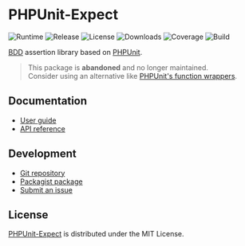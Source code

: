 # PHPUnit-Expect
![Runtime](https://img.shields.io/packagist/php-v/cedx/phpunit-expect.svg) ![Release](https://img.shields.io/packagist/v/cedx/phpunit-expect.svg) ![License](https://img.shields.io/packagist/l/cedx/phpunit-expect.svg) ![Downloads](https://img.shields.io/packagist/dt/cedx/phpunit-expect.svg) ![Coverage](https://coveralls.io/repos/github/cedx/phpunit-expect/badge.svg) ![Build](https://travis-ci.com/cedx/phpunit-expect.svg)

[BDD](https://en.wikipedia.org/wiki/Behavior-driven_development) assertion library based on [PHPUnit](https://phpunit.de).

> This package is **abandoned** and no longer maintained.  
> Consider using an alternative like [PHPUnit's function wrappers](https://github.com/sebastianbergmann/phpunit/blob/master/src/Framework/Assert/Functions.php).

## Documentation
- [User guide](https://dev.belin.io/phpunit-expect)
- [API reference](https://dev.belin.io/phpunit-expect/api)

## Development
- [Git repository](https://github.com/cedx/phpunit-expect)
- [Packagist package](https://packagist.org/packages/cedx/phpunit-expect)
- [Submit an issue](https://github.com/cedx/phpunit-expect/issues)

## License
[PHPUnit-Expect](https://dev.belin.io/phpunit-expect) is distributed under the MIT License.
